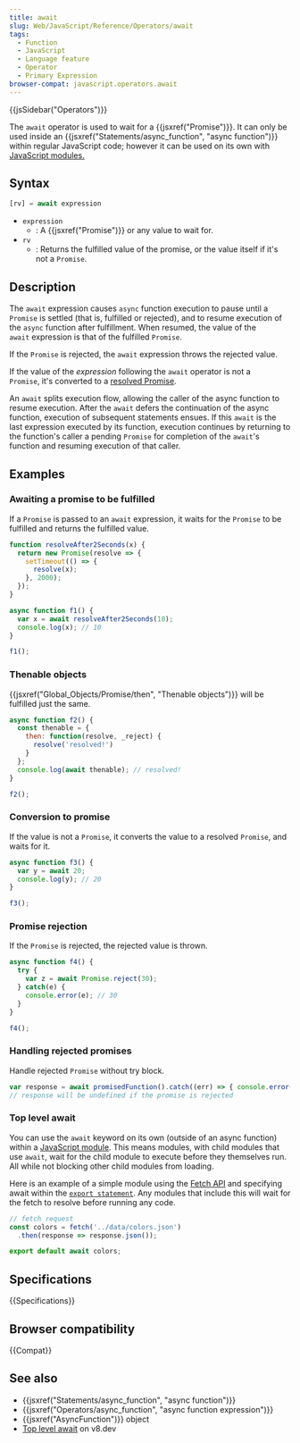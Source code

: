 ```yaml
---
title: await
slug: Web/JavaScript/Reference/Operators/await
tags:
  - Function
  - JavaScript
  - Language feature
  - Operator
  - Primary Expression
browser-compat: javascript.operators.await
---
```

{{jsSidebar("Operators")}}

The `await` operator is used to wait for a {{jsxref("Promise")}}. It can
only be used inside an
{{jsxref("Statements/async_function", "async function")}}
within regular JavaScript code; however it can be used on its own with
[JavaScript modules.](/en-US/docs/Web/JavaScript/Guide/Modules)

## Syntax

```js
[rv] = await expression
```

- `expression`
  - : A {{jsxref("Promise")}} or any value to wait for.
- `rv`
  - : Returns the fulfilled value of the promise, or the value itself if it's
    not a `Promise`.

## Description

The `await` expression causes `async` function execution to pause until a
`Promise` is settled (that is, fulfilled or rejected), and to resume execution
of the `async` function after fulfillment. When resumed, the value of the
`await` expression is that of the fulfilled `Promise`.

If the `Promise` is rejected, the `await` expression throws the rejected value.

If the value of the _expression_ following the `await` operator is not a
`Promise`, it's converted to a
[resolved Promise](/en-US/docs/Web/JavaScript/Reference/Global_Objects/Promise/resolve).

An `await` splits execution flow, allowing the caller of the async function to
resume execution. After the `await` defers the continuation of the async
function, execution of subsequent statements ensues. If this `await` is the last
expression executed by its function, execution continues by returning to the
function's caller a pending `Promise` for completion of the `await`'s function
and resuming execution of that caller.

## Examples

### Awaiting a promise to be fulfilled

If a `Promise` is passed to an `await` expression, it waits for the `Promise` to
be fulfilled and returns the fulfilled value.

```js
function resolveAfter2Seconds(x) {
  return new Promise(resolve => {
    setTimeout(() => {
      resolve(x);
    }, 2000);
  });
}

async function f1() {
  var x = await resolveAfter2Seconds(10);
  console.log(x); // 10
}

f1();
```

### Thenable objects

{{jsxref("Global_Objects/Promise/then", "Thenable objects")}}
will be fulfilled just the same.

```js
async function f2() {
  const thenable = {
    then: function(resolve, _reject) {
      resolve('resolved!')
    }
  };
  console.log(await thenable); // resolved!
}

f2();
```

### Conversion to promise

If the value is not a `Promise`, it converts the value to a resolved `Promise`,
and waits for it.

```js
async function f3() {
  var y = await 20;
  console.log(y); // 20
}

f3();
```

### Promise rejection

If the `Promise` is rejected, the rejected value is thrown.

```js
async function f4() {
  try {
    var z = await Promise.reject(30);
  } catch(e) {
    console.error(e); // 30
  }
}

f4();
```

### Handling rejected promises

Handle rejected `Promise` without try block.

```js
var response = await promisedFunction().catch((err) => { console.error(err); });
// response will be undefined if the promise is rejected
```

### Top level await

You can use the `await` keyword on its own (outside of an async function) within
a [JavaScript module](/en-US/docs/Web/JavaScript/Guide/Modules). This means
modules, with child modules that use `await`, wait for the child module to
execute before they themselves run. All while not blocking other child modules
from loading.

Here is an example of a simple module using the
[Fetch API](/en-US/docs/Web/API/Fetch_API) and specifying await within the
[`export statement`](/en-US/docs/Web/JavaScript/Reference/Statements/export).
Any modules that include this will wait for the fetch to resolve before running
any code.

```js
// fetch request
const colors = fetch('../data/colors.json')
  .then(response => response.json());

export default await colors;
```

## Specifications

{{Specifications}}

## Browser compatibility

{{Compat}}

## See also

- {{jsxref("Statements/async_function", "async function")}}
- {{jsxref("Operators/async_function", "async function expression")}}
- {{jsxref("AsyncFunction")}} object
- [Top level await](https://v8.dev/features/top-level-await) on v8.dev
